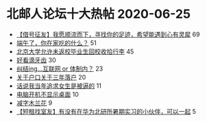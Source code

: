 # 北邮人论坛十大热帖 2020-06-25

- [【借号征友】我愿顺流而下，寻找你的足迹，希望能遇到心有灵犀](https://bbs.byr.cn/article/Friends/1963989) 69
- [端午了，你在家吃的什么？](https://bbs.byr.cn/article/Picture/3258855) 51
- [北京大学允许未返校毕业生回校收拾行李](https://bbs.byr.cn/article/Talking/6205255) 45
- [好看滴牙齿](https://bbs.byr.cn/article/Beauty/331125) 30
- [纠结ing…互联网 or 体制内？](https://bbs.byr.cn/article/WorkLife/1146222) 23
- [关于户口关于三年落户](https://bbs.byr.cn/article/Job/2081774) 20
- [话说我当年追求女生是被逼的](https://bbs.byr.cn/article/Feeling/3148087) 11
- [电脑开机不显示桌面](https://bbs.byr.cn/article/HardWare/223501) 10
- [减字木兰花](https://bbs.byr.cn/article/Poetry/34016) 9
- [【短租找室友】有没有在华为北研所暑期实习的小伙伴，可以一起](https://bbs.byr.cn/article/Home/125610) 5


